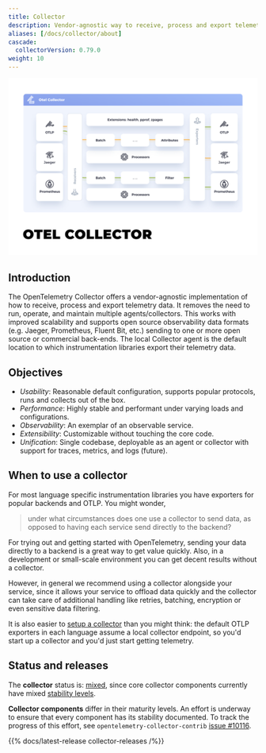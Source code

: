 ```yaml
---
title: Collector
description: Vendor-agnostic way to receive, process and export telemetry data.
aliases: [/docs/collector/about]
cascade:
  collectorVersion: 0.79.0
weight: 10
---
```


![OpenTelemetry Collector diagram with Jaeger, OTLP and Prometheus integration](img/otel-collector.svg)

## Introduction

The OpenTelemetry Collector offers a vendor-agnostic implementation of how to
receive, process and export telemetry data. It removes the need to run, operate,
and maintain multiple agents/collectors. This works with improved scalability
and supports open source observability data formats (e.g. Jaeger, Prometheus,
Fluent Bit, etc.) sending to one or more open source or commercial back-ends.
The local Collector agent is the default location to which instrumentation
libraries export their telemetry data.

## Objectives

- _Usability_: Reasonable default configuration, supports popular protocols,
  runs and collects out of the box.
- _Performance_: Highly stable and performant under varying loads and
  configurations.
- _Observability_: An exemplar of an observable service.
- _Extensibility_: Customizable without touching the core code.
- _Unification_: Single codebase, deployable as an agent or collector with
  support for traces, metrics, and logs (future).

## When to use a collector

For most language specific instrumentation libraries you have exporters for
popular backends and OTLP. You might wonder,

> under what circumstances does one use a collector to send data, as opposed to
> having each service send directly to the backend?

For trying out and getting started with OpenTelemetry, sending your data
directly to a backend is a great way to get value quickly. Also, in a
development or small-scale environment you can get decent results without a
collector.

However, in general we recommend using a collector alongside your service, since
it allows your service to offload data quickly and the collector can take care
of additional handling like retries, batching, encryption or even sensitive data
filtering.

It is also easier to [setup a collector](./getting-started) than you might
think: the default OTLP exporters in each language assume a local collector
endpoint, so you'd start up a collector and you'd just start getting telemetry.

## Status and releases

The **collector** status is: [mixed][], since core collector components
currently have mixed [stability levels][].

**Collector components** differ in their maturity levels. An effort is underway
to ensure that every component has its stability documented. To track the
progress of this effort, see `opentelemetry-collector-contrib` [issue #10116][].

{{% docs/latest-release collector-releases /%}}

[issue #10116]:
  https://github.com/open-telemetry/opentelemetry-collector-contrib/issues/10116
[mixed]: /docs/specs/otel/document-status/#mixed
[stability levels]:
  https://github.com/open-telemetry/opentelemetry-collector#stability-levels
